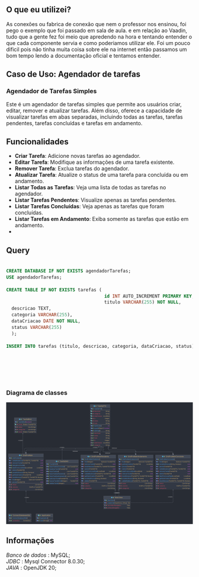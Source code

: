 
## O que eu utilizei?

As conexões ou fabrica de conexão que nem o professor nos ensinou, foi pego o exemplo que foi passado em sala de aula. e em relação ao Vaadin, 
tudo que a gente fez foi meio que apredendo na hora e tentando entender o que cada componente servia e como poderiamos utilizar ele.
Foi um pouco dificil pois não tinha muita coisa sobre ele na internet então passamos um bom tempo lendo a documentação oficial e tentamos entender.
<br>

## Caso de Uso: Agendador de tarefas

### Agendador de Tarefas Simples

Este é um agendador de tarefas simples que permite aos usuários criar, editar, remover e atualizar tarefas. Além disso, oferece a capacidade de visualizar tarefas em abas separadas, incluindo todas as tarefas, tarefas pendentes, tarefas concluídas e tarefas em andamento.

## Funcionalidades

- **Criar Tarefa**: Adicione novas tarefas ao agendador.
- **Editar Tarefa**: Modifique as informações de uma tarefa existente.
- **Remover Tarefa**: Exclua tarefas do agendador.
- **Atualizar Tarefa**: Atualize o status de uma tarefa para concluída ou em andamento.
- **Listar Todas as Tarefas**: Veja uma lista de todas as tarefas no agendador.
- **Listar Tarefas Pendentes**: Visualize apenas as tarefas pendentes.
- **Listar Tarefas Concluídas**: Veja apenas as tarefas que foram concluídas.
- **Listar Tarefas em Andamento**: Exiba somente as tarefas que estão em andamento.
- 
## Query
```sql

CREATE DATABASE IF NOT EXISTS agendadorTarefas;
USE agendadorTarefas;

CREATE TABLE IF NOT EXISTS tarefas (
                                     id INT AUTO_INCREMENT PRIMARY KEY,
                                     titulo VARCHAR(255) NOT NULL,
  descricao TEXT,
  categoria VARCHAR(255),
  dataCriacao DATE NOT NULL,
  status VARCHAR(255)
  );

INSERT INTO tarefas (titulo, descricao, categoria, dataCriacao, status) VALUES
                                                                          ('Reunião com o Cliente', 'Preparar apresentação para a reunião com o cliente X Corp. Discutir os requisitos do projeto e definir o escopo.', 'Reuniões', '2023-09-30', 'Em andamento'),
                                                                          ('Desenvolver Plano de Projeto', 'Criar um plano detalhado para o projeto de desenvolvimento do sistema de gerenciamento de estoque. Incluir cronograma, orçamento e recursos necessários.', 'Projetos', '2023-09-30', 'Pendente'),
                                                                          ('Treinamento da Equipe', 'Conduzir treinamento de equipe para a nova ferramenta de gerenciamento de projetos. Certificar-se de que todos os membros da equipe estejam familiarizados com a ferramenta.', 'Treinamento', '2023-09-30', 'Concluída'),
                                                                          ('Pesquisa de Mercado', 'Realizar pesquisa de mercado para identificar tendências e preferências dos clientes. Analisar os dados coletados e preparar um relatório.', 'Pesquisa', '2023-09-30', 'Em andamento'),
                                                                          ('Atualização de Documentação', 'Revisar e atualizar a documentação do sistema existente. Adicionar novos recursos e corrigir erros. Manter um registro de todas as mudanças.', 'Manutenção', '2023-09-30', 'Pendente');


```

### Diagrama de classes
![Diagrama de classes](src/main/resources/diagrama_de_classes.png)

## Informações

*Banco de dados* : MySQL;
<br>
*JDBC* : Mysql Connector 8.0.30;
<br>
*JAVA* : OpenJDK 20;
